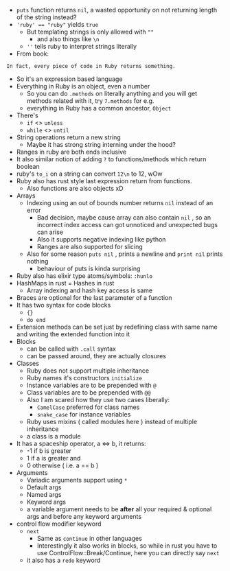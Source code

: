 - `puts` function returns `nil`, a wasted opportunity on not returning length of the string instead?
- `'ruby' == "ruby"` yields `true`
	- But templating strings is only allowed with `""` 
		- and also things like `\n`
	- `''` tells ruby to interpret strings literally
- From book:
```
In fact, every piece of code in Ruby returns something.
```
- So it's an expression based language
- Everything in Ruby is an object, even a number
	- So you can do `.methods` on literally anything and you will get methods related with it, try `7.methods` for e.g.
	 - everything in Ruby has a common ancestor, `Object`
- There's 
	- `if` <> `unless`
	- `while` <> `until`
- String operations return a new string
	- Maybe it has strong string interning under the hood?
- Ranges in ruby are both ends inclusive
- It also similar notion of adding `?` to functions/methods which return boolean
- ruby's `to_i` on a string can convert `12\n` to 12, wOw
- Ruby also has rust style last expression return from functions.
	- Also functions are also objects xD
 - Arrays
	 - Indexing using an out of bounds number returns `nil` instead of an error
		 - Bad decision, maybe cause array can also contain `nil` , so an incorrect index access can got unnoticed and unexpected bugs can arise
		  - Also it supports negative indexing like python
		  - Ranges are also supported for slicing
   - Also for some reason `puts nil` , prints a newline and `print nil` prints nothing
	   - behaviour of puts is kinda surprising
- Ruby also has elixir type atoms/symbols: `:hunlo`
- HashMaps in rust  = Hashes in rust
	- Array indexing and hash key access is same 
 - Braces are optional for the last parameter of a function
 - It has two syntax for code blocks
	 - `{}`
	 - `do end`
 - Extension methods can be set just by redefining class with same name and writing the extended function into it
 - Blocks 
	 - can be called with `.call` syntax
	 - can be passed around, they are actually closures
  - Classes
	  - Ruby does not support multiple inheritance
	  - Ruby names it's constructors `initialize`
	  - Instance variables are to be prepended with `@`
	  - Class variables are to be prepended with `@@`
	   - Also I am scared how they use two cases liberally:
		   - `CamelCase` preferred for class names
		   - `snake_case` for instance variables
	 - Ruby uses mixins ( called modules here ) instead of multiple inheritance
	 - a class is a module
  - It has a spaceship operator, a <=> b, it returns: 
	  - -1 if b is greater 
	  - 1 if a is greater and 
	  - 0 otherwise ( i.e. a == b )
- Arguments
	- Variadic arguments support using `*`
	- Default args
	- Named args
	- Keyword args
	- a variable argument needs to be **after** all your required & optional args and before any keyword arguments
- control flow modifier keyword
	- `next`
		- Same as `continue`  in other languages
		 - Interestingly it also works in blocks, so while in rust you have to use ControlFlow::Break/Continue, here you can directly say `next`
	- it also has a `redo` keyword
